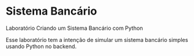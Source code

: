 # Sistema Bancário
Laboratório Criando um Sistema Bancário com Python

Esse laboratório tem a intenção de simular um sistema bancário simples usando Python no backend.
